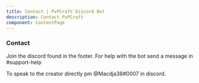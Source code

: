 ```yaml
---
title: Contact | PvPCraft Discord Bot
description: Contact PvPCraft
component: ContentPage
---
```

### Contact 
Join the discord found in the footer. For help with the bot send a message in #support-help

To speak to the creator directly pm @Macdja38#0007 in discord.
